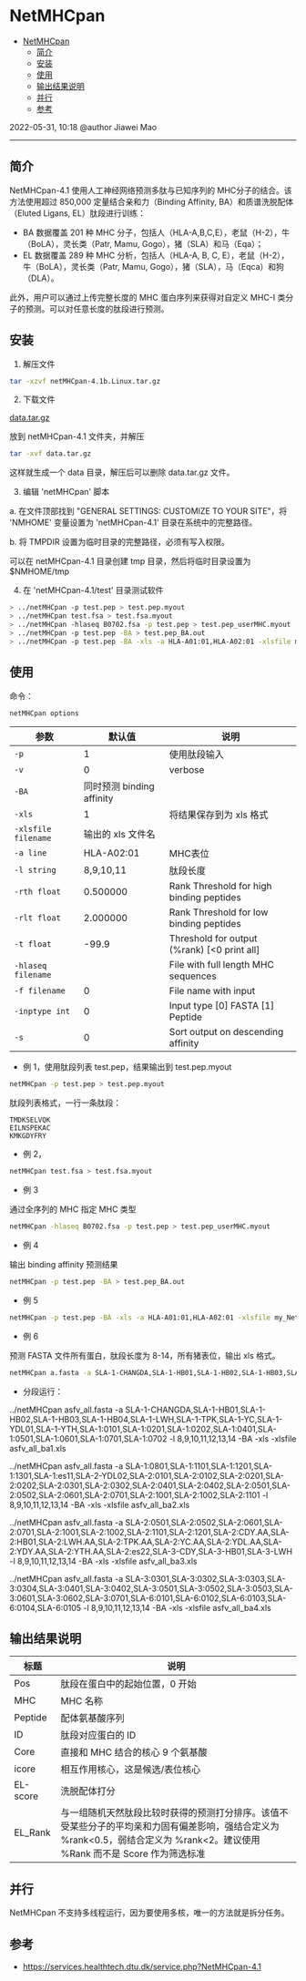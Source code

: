 # NetMHCpan

- [NetMHCpan](#netmhcpan)
  - [简介](#简介)
  - [安装](#安装)
  - [使用](#使用)
  - [输出结果说明](#输出结果说明)
  - [并行](#并行)
  - [参考](#参考)

2022-05-31, 10:18
@author Jiawei Mao
****

## 简介

NetMHCpan-4.1 使用人工神经网络预测多肽与已知序列的 MHC分子的结合。该方法使用超过 850,000 定量结合亲和力（Binding Affinity, BA）和质谱洗脱配体（Eluted Ligans, EL）肽段进行训练：

- BA 数据覆盖 201 种 MHC 分子，包括人（HLA-A,B,C,E），老鼠（H-2），牛（BoLA），灵长类（Patr, Mamu, Gogo），猪（SLA）和马（Eqa）；
- EL 数据覆盖 289 种 MHC 分析，包括人（HLA-A, B, C, E），老鼠（H-2），牛（BoLA），灵长类（Patr, Mamu, Gogo），猪（SLA），马（Eqca）和狗（DLA）。

此外，用户可以通过上传完整长度的 MHC 蛋白序列来获得对自定义 MHC-I 类分子的预测。可以对任意长度的肽段进行预测。

## 安装

1. 解压文件

```sh
tar -xzvf netMHCpan-4.1b.Linux.tar.gz
```

2. 下载文件

[data.tar.gz](https://services.healthtech.dtu.dk/services/NetMHCpan-4.1/data.tar.gz)

放到 netMHCpan-4.1 文件夹，并解压

```sh
tar -xvf data.tar.gz
```

这样就生成一个 data 目录，解压后可以删除 data.tar.gz 文件。

3. 编辑 'netMHCpan' 脚本

a. 在文件顶部找到 "GENERAL SETTINGS: CUSTOMIZE TO YOUR SITE"，将 'NMHOME' 变量设置为 'netMHCpan-4.1' 目录在系统中的完整路径。

b. 将 TMPDIR 设置为临时目录的完整路径，必须有写入权限。

可以在 netMHCpan-4.1 目录创建 tmp 目录，然后将临时目录设置为 $NMHOME/tmp

4. 在 'netMHCpan-4.1/test' 目录测试软件

```sh
> ../netMHCpan -p test.pep > test.pep.myout
> ../netMHCpan test.fsa > test.fsa.myout
> ../netMHCpan -hlaseq B0702.fsa -p test.pep > test.pep_userMHC.myout
> ../netMHCpan -p test.pep -BA > test.pep_BA.out
> ../netMHCpan -p test.pep -BA -xls -a HLA-A01:01,HLA-A02:01 -xlsfile my_NetMHCpan_out.xls
```

## 使用

命令：

```sh
netMHCpan options
```

|参数|默认值|说明|
|---|---|---|
|`-p`|1|使用肽段输入|
|`-v`|0|verbose|
|`-BA`|同时预测 binding affinity|
|`-xls`|1|将结果保存到为 xls 格式|
|`-xlsfile filename`|输出的 xls 文件名|
|`-a line`|HLA-A02:01|MHC表位|
|`-l string`|8,9,10,11|肽段长度|
|`-rth float`|0.500000|Rank Threshold for high binding peptides|
|`-rlt float`|2.000000|Rank Threshold for low binding peptides|
|`-t float`|-99.9|Threshold for output (%rank) [<0 print all]|
|`-hlaseq filename`||File with full length MHC sequences|
|`-f filename`|0| File name with input|
|`-inptype int`|0|Input type [0] FASTA [1] Peptide|
|`-s`|0|Sort output on descending affinity|

- 例 1，使用肽段列表 test.pep，结果输出到 test.pep.myout

```sh
netMHCpan -p test.pep > test.pep.myout
```

肽段列表格式，一行一条肽段：

```csv
TMDKSELVQK
EILNSPEKAC
KMKGDYFRY
```

- 例 2，

```sh
netMHCpan test.fsa > test.fsa.myout
```

- 例 3

通过全序列的 MHC 指定 MHC 类型

```sh
netMHCpan -hlaseq B0702.fsa -p test.pep > test.pep_userMHC.myout
```

- 例 4

输出 binding affinity 预测结果

```sh
netMHCpan -p test.pep -BA > test.pep_BA.out
```

- 例 5

```sh
netMHCpan -p test.pep -BA -xls -a HLA-A01:01,HLA-A02:01 -xlsfile my_NetMHCpan_out.xls
```

- 例 6

预测 FASTA 文件所有蛋白，肽段长度为 8-14，所有猪表位，输出 xls 格式。

```sh
netMHCpan a.fasta -a SLA-1-CHANGDA,SLA-1-HB01,SLA-1-HB02,SLA-1-HB03,SLA-1-HB04,SLA-1-LWH,SLA-1-TPK,SLA-1-YC,SLA-1-YDL01,SLA-1-YTH,SLA-1:0101,SLA-1:0201,SLA-1:0202,SLA-1:0401,SLA-1:0501,SLA-1:0601,SLA-1:0701,SLA-1:0702,SLA-1:0801,SLA-1:1101,SLA-1:1201,SLA-1:1301,SLA-1:es11,SLA-2-YDL02,SLA-2:0101,SLA-2:0102,SLA-2:0201,SLA-2:0202,SLA-2:0301,SLA-2:0302,SLA-2:0401,SLA-2:0402,SLA-2:0501,SLA-2:0502,SLA-2:0601,SLA-2:0701,SLA-2:1001,SLA-2:1002,SLA-2:1101,SLA-2:1201,SLA-2:CDY.AA,SLA-2:HB01,SLA-2:LWH.AA,SLA-2:TPK.AA,SLA-2:YC.AA,SLA-2:YDL.AA,SLA-2:YDY.AA,SLA-2:YTH.AA,SLA-2:es22,SLA-3-CDY,SLA-3-HB01,SLA-3-LWH,SLA-3-TPK,SLA-3-YC,SLA-3-YDL,SLA-3-YDY01,SLA-3-YDY02,SLA-3-YTH,SLA-3:0101,SLA-3:0301,SLA-3:0302,SLA-3:0303,SLA-3:0304,SLA-3:0401,SLA-3:0402,SLA-3:0501,SLA-3:0502,SLA-3:0503,SLA-3:0601,SLA-3:0602,SLA-3:0701,SLA-6:0101,SLA-6:0102,SLA-6:0103,SLA-6:0104,SLA-6:0105 -l 8,9,10,11,12,13,14 -xls -xlsfile a.xls
```

- 分段运行：

../netMHCpan asfv_all.fasta -a SLA-1-CHANGDA,SLA-1-HB01,SLA-1-HB02,SLA-1-HB03,SLA-1-HB04,SLA-1-LWH,SLA-1-TPK,SLA-1-YC,SLA-1-YDL01,SLA-1-YTH,SLA-1:0101,SLA-1:0201,SLA-1:0202,SLA-1:0401,SLA-1:0501,SLA-1:0601,SLA-1:0701,SLA-1:0702 -l 8,9,10,11,12,13,14 -BA -xls -xlsfile asfv_all_ba1.xls

../netMHCpan asfv_all.fasta -a SLA-1:0801,SLA-1:1101,SLA-1:1201,SLA-1:1301,SLA-1:es11,SLA-2-YDL02,SLA-2:0101,SLA-2:0102,SLA-2:0201,SLA-2:0202,SLA-2:0301,SLA-2:0302,SLA-2:0401,SLA-2:0402,SLA-2:0501,SLA-2:0502,SLA-2:0601,SLA-2:0701,SLA-2:1001,SLA-2:1002,SLA-2:1101 -l 8,9,10,11,12,13,14 -BA -xls -xlsfile asfv_all_ba2.xls

../netMHCpan asfv_all.fasta -a SLA-2:0501,SLA-2:0502,SLA-2:0601,SLA-2:0701,SLA-2:1001,SLA-2:1002,SLA-2:1101,SLA-2:1201,SLA-2:CDY.AA,SLA-2:HB01,SLA-2:LWH.AA,SLA-2:TPK.AA,SLA-2:YC.AA,SLA-2:YDL.AA,SLA-2:YDY.AA,SLA-2:YTH.AA,SLA-2:es22,SLA-3-CDY,SLA-3-HB01,SLA-3-LWH -l 8,9,10,11,12,13,14 -BA -xls -xlsfile asfv_all_ba3.xls

../netMHCpan asfv_all.fasta -a SLA-3:0301,SLA-3:0302,SLA-3:0303,SLA-3:0304,SLA-3:0401,SLA-3:0402,SLA-3:0501,SLA-3:0502,SLA-3:0503,SLA-3:0601,SLA-3:0602,SLA-3:0701,SLA-6:0101,SLA-6:0102,SLA-6:0103,SLA-6:0104,SLA-6:0105 -l 8,9,10,11,12,13,14 -BA -xls -xlsfile asfv_all_ba4.xls

## 输出结果说明

|标题|说明|
|---|---|
|Pos|肽段在蛋白中的起始位置，0 开始|
|MHC|MHC 名称|
|Peptide|配体氨基酸序列|
|ID|肽段对应蛋白的 ID|
|Core|直接和 MHC 结合的核心 9 个氨基酸|
|icore|相互作用核心，这是候选/表位核心|
|EL-score|洗脱配体打分|
|EL_Rank|与一组随机天然肽段比较时获得的预测打分排序。该值不受某些分子的平均亲和力固有偏差影响，强结合定义为 %rank<0.5，弱结合定义为 %rank<2。建议使用 %Rank 而不是 Score 作为筛选标准|

## 并行

NetMHCpan 不支持多线程运行，因为要使用多核，唯一的方法就是拆分任务。

## 参考

- https://services.healthtech.dtu.dk/service.php?NetMHCpan-4.1
